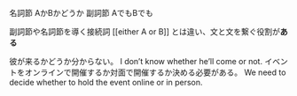 名詞節 AかBかどうか
副詞節 AでもBでも

副詞節や名詞節を導く接続詞
[[either A or B]] とは違い、文と文を繋ぐ役割が**ある**


彼が来るかどうか分からない。
I don’t know whether he’ll come or not.
イベントをオンラインで開催するか対面で開催するか決める必要がある。
We need to decide whether to hold the event online or in person.
